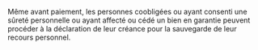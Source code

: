 Même avant paiement, les personnes coobligées ou ayant consenti une sûreté personnelle ou ayant affecté ou cédé un bien en garantie peuvent procéder à la déclaration de leur créance pour la sauvegarde de leur recours personnel.

